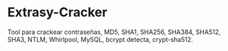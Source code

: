 # Extrasy-Cracker
Tool para crackear contraseñas,  MD5, SHA1, SHA256, SHA384, SHA512, SHA3, NTLM, Whirlpool, MySQL, bcrypt detecta, crypt-sha512.
